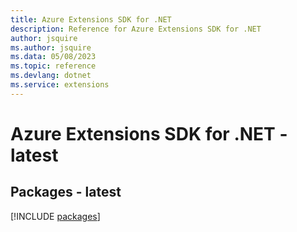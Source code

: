 ```yaml
---
title: Azure Extensions SDK for .NET
description: Reference for Azure Extensions SDK for .NET
author: jsquire
ms.author: jsquire
ms.data: 05/08/2023
ms.topic: reference
ms.devlang: dotnet
ms.service: extensions
---
```

# Azure Extensions SDK for .NET - latest
## Packages - latest
[!INCLUDE [packages](extensions-index.md)]